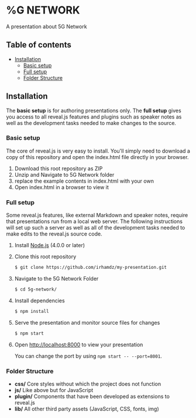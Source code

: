 # %G NETWORK 

A presentation about 5G Network

## Table of contents

- [Installation](#installation)
  - [Basic setup](#basic-setup)
  - [Full setup](#full-setup)
  - [Folder Structure](#folder-structure)

## Installation

The **basic setup** is for authoring presentations only. The **full setup** gives you access to all reveal.js features and plugins such as speaker notes as well as the development tasks needed to make changes to the source.

### Basic setup

The core of reveal.js is very easy to install. You'll simply need to download a copy of this repository and open the index.html file directly in your browser.

1. Download this root repository as ZIP
2. Unzip and Navigate to 5G Network folder
3. replace the example contents in index.html with your own
4. Open index.html in a browser to view it

### Full setup

Some reveal.js features, like external Markdown and speaker notes, require that presentations run from a local web server. The following instructions will set up such a server as well as all of the development tasks needed to make edits to the reveal.js source code.

1. Install [Node.js](http://nodejs.org/) (4.0.0 or later)

1. Clone this root repository
   ```sh
   $ git clone https://github.com/irhamdz/my-presentation.git
   ```

1. Navigate to the 5G Network Folder
   ```sh
   $ cd 5g-network/
   ```

1. Install dependencies
   ```sh
   $ npm install
   ```

1. Serve the presentation and monitor source files for changes
   ```sh
   $ npm start
   ```

1. Open <http://localhost:8000> to view your presentation

   You can change the port by using `npm start -- --port=8001`.

### Folder Structure

- **css/** Core styles without which the project does not function
- **js/** Like above but for JavaScript
- **plugin/** Components that have been developed as extensions to reveal.js
- **lib/** All other third party assets (JavaScript, CSS, fonts, img)